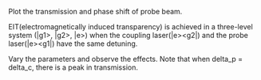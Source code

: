 Plot the transmission and phase shift of probe beam.

EIT(electromagnetically induced transparency) is achieved in a three-level system (|g1>, |g2>, |e>) when the coupling laser(|e><g2|) and the probe laser(|e><g1|) have the same detuning.

Vary the parameters and observe the effects. Note that when delta_p = delta_c, there is a peak in transmission.
